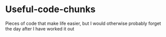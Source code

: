 # Useful-code-chunks
Pieces of code that make life easier, but I would otherwise probably forget the day after I have worked it out
